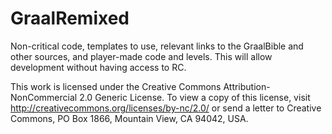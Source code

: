 # GraalRemixed
Non-critical code, templates to use, relevant links to the GraalBible and other sources, and player-made code and levels. This will allow development without having access to RC.

This work is licensed under the Creative Commons Attribution-NonCommercial 2.0 Generic License. To view a copy of this license, visit http://creativecommons.org/licenses/by-nc/2.0/ or send a letter to Creative Commons, PO Box 1866, Mountain View, CA 94042, USA.
